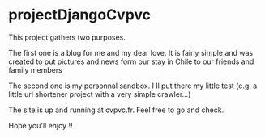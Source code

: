 projectDjangoCvpvc
==================

This project gathers two purposes.

The first one is a blog for me and my dear love.
It is fairly simple and was created to put pictures and news form our stay in Chile to our friends and family members

The second one is my personnal sandbox.
I ll put there my little test (e.g. a little url shortener project with a very simple crawler...)

The site is up and running at cvpvc.fr. Feel free to go and check.

Hope you'll enjoy !!
